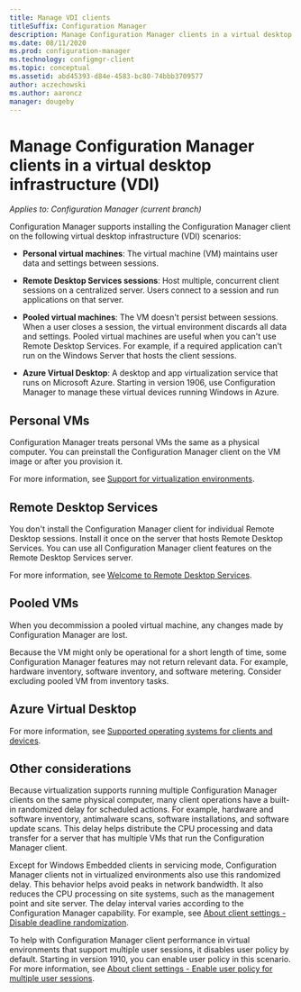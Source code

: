 ```yaml
---
title: Manage VDI clients
titleSuffix: Configuration Manager
description: Manage Configuration Manager clients in a virtual desktop infrastructure (VDI).
ms.date: 08/11/2020
ms.prod: configuration-manager
ms.technology: configmgr-client
ms.topic: conceptual
ms.assetid: abd45393-d84e-4583-bc80-74bbb3709577
author: aczechowski
ms.author: aaroncz
manager: dougeby
---
```


# Manage Configuration Manager clients in a virtual desktop infrastructure (VDI)

*Applies to: Configuration Manager (current branch)*

Configuration Manager supports installing the Configuration Manager client on the following virtual desktop infrastructure (VDI) scenarios:

- **Personal virtual machines**: The virtual machine (VM) maintains user data and settings between sessions.

- **Remote Desktop Services sessions**: Host multiple, concurrent client sessions on a centralized server. Users connect to a session and run applications on that server.

- **Pooled virtual machines**: The VM doesn't persist between sessions. When a user closes a session, the virtual environment discards all data and settings. Pooled virtual machines are useful when you can't use Remote Desktop Services. For example, if a required application can't run on the Windows Server that hosts the client sessions.

- **Azure Virtual Desktop**: A desktop and app virtualization service that runs on Microsoft Azure. Starting in version 1906, use Configuration Manager to manage these virtual devices running Windows in Azure.

## Personal VMs

Configuration Manager treats personal VMs the same as a physical computer. You can preinstall the Configuration Manager client on the VM image or after you provision it.

For more information, see [Support for virtualization environments](../../../plan-design/configs/support-for-virtualization-environments.md).

## Remote Desktop Services

You don't install the Configuration Manager client for individual Remote Desktop sessions. Install it once on the server that hosts Remote Desktop Services. You can use all Configuration Manager client features on the Remote Desktop Services server.

For more information, see [Welcome to Remote Desktop Services](/windows-server/remote/remote-desktop-services/welcome-to-rds).

## Pooled VMs

When you decommission a pooled virtual machine, any changes made by Configuration Manager are lost.

Because the VM might only be operational for a short length of time, some Configuration Manager features may not return relevant data. For example, hardware inventory, software inventory, and software metering. Consider excluding pooled VM from inventory tasks.

## Azure Virtual Desktop

For more information, see [Supported operating systems for clients and devices](../../../plan-design/configs/supported-operating-systems-for-clients-and-devices.md#azure-virtual-desktop).

## Other considerations

Because virtualization supports running multiple Configuration Manager clients on the same physical computer, many client operations have a built-in randomized delay for scheduled actions. For example, hardware and software inventory, antimalware scans, software installations, and software update scans. This delay helps distribute the CPU processing and data transfer for a server that has multiple VMs that run the Configuration Manager client.

Except for Windows Embedded clients in servicing mode, Configuration Manager clients not in virtualized environments also use this randomized delay. This behavior helps avoid peaks in network bandwidth. It also reduces the CPU processing on site systems, such as the management point and site server. The delay interval varies according to the Configuration Manager capability. For example, see [About client settings - Disable deadline randomization](../about-client-settings.md#disable-deadline-randomization).

To help with Configuration Manager client performance in virtual environments that support multiple user sessions, it disables user policy by default. Starting in version 1910, you can enable user policy in this scenario. For more information, see [About client settings - Enable user policy for multiple user sessions](../about-client-settings.md#enable-user-policy-for-multiple-user-sessions).